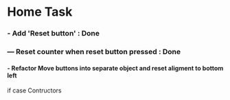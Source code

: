 # Home Task

### - Add 'Reset button' : Done

### — Reset counter when reset button pressed : Done

#### - Refactor  Move buttons into separate object and reset aligment to bottom left

if case
Contructors

